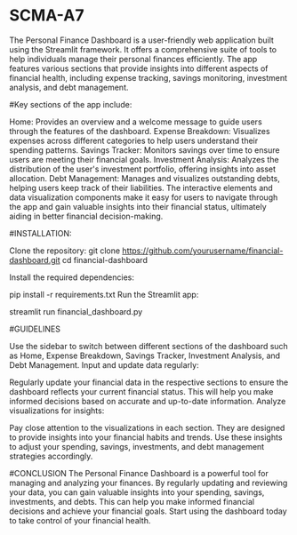 # SCMA-A7
The Personal Finance Dashboard is a user-friendly web application built using the Streamlit framework. It offers a comprehensive suite of tools to help individuals manage their personal finances efficiently. The app features various sections that provide insights into different aspects of financial health, including expense tracking, savings monitoring, investment analysis, and debt management.

#Key sections of the app include:

Home: Provides an overview and a welcome message to guide users through the features of the dashboard.
Expense Breakdown: Visualizes expenses across different categories to help users understand their spending patterns.
Savings Tracker: Monitors savings over time to ensure users are meeting their financial goals.
Investment Analysis: Analyzes the distribution of the user's investment portfolio, offering insights into asset allocation.
Debt Management: Manages and visualizes outstanding debts, helping users keep track of their liabilities.
The interactive elements and data visualization components make it easy for users to navigate through the app and gain valuable insights into their financial status, ultimately aiding in better financial decision-making.

#INSTALLATION:

Clone the repository:
git clone https://github.com/yourusername/financial-dashboard.git
cd financial-dashboard

Install the required dependencies:


pip install -r requirements.txt
Run the Streamlit app:

streamlit run financial_dashboard.py

#GUIDELINES

Use the sidebar to switch between different sections of the dashboard such as Home, Expense Breakdown, Savings Tracker, Investment Analysis, and Debt Management.
Input and update data regularly:

Regularly update your financial data in the respective sections to ensure the dashboard reflects your current financial status. This will help you make informed decisions based on accurate and up-to-date information.
Analyze visualizations for insights:

Pay close attention to the visualizations in each section. They are designed to provide insights into your financial habits and trends. Use these insights to adjust your spending, savings, investments, and debt management strategies accordingly.

#CONCLUSION
The Personal Finance Dashboard is a powerful tool for managing and analyzing your finances. By regularly updating and reviewing your data, you can gain valuable insights into your spending, savings, investments, and debts. This can help you make informed financial decisions and achieve your financial goals. Start using the dashboard today to take control of your financial health.
